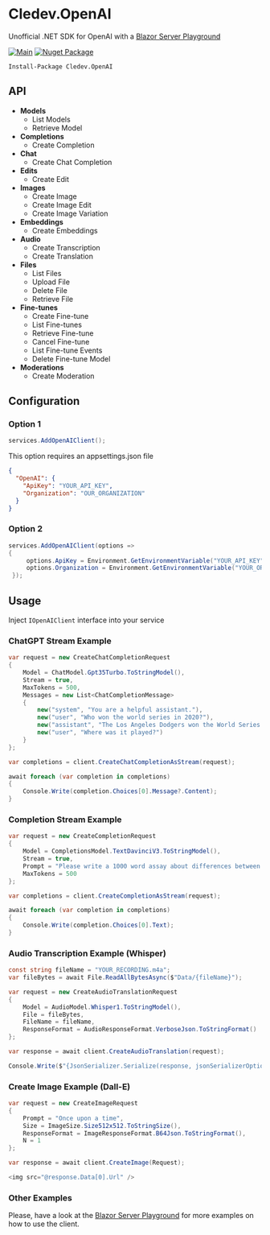 # Cledev.OpenAI
Unofficial .NET SDK for OpenAI with a [Blazor Server Playground](https://github.com/lucabriguglia/Cledev.OpenAI.Playground)

[![Main](https://github.com/lucabriguglia/Cledev.OpenAI/actions/workflows/main.yml/badge.svg)](https://github.com/lucabriguglia/Cledev.OpenAI/actions/workflows/main.yml)
[![Nuget Package](https://img.shields.io/badge/nuget-1.0.0-blue.svg)](https://www.nuget.org/packages/Cledev.OpenAI)

```
Install-Package Cledev.OpenAI
```

## API

- **Models**
  - List Models
  - Retrieve Model
- **Completions**
  - Create Completion
- **Chat**
  - Create Chat Completion
- **Edits**
  - Create Edit
- **Images**
  - Create Image
  - Create Image Edit
  - Create Image Variation
- **Embeddings**
  - Create Embeddings
- **Audio**
  - Create Transcription
  - Create Translation
- **Files**
  - List Files
  - Upload File
  - Delete File
  - Retrieve File
- **Fine-tunes**
  - Create Fine-tune
  - List Fine-tunes
  - Retrieve Fine-tune
  - Cancel Fine-tune
  - List Fine-tune Events
  - Delete Fine-tune Model
- **Moderations**
  - Create Moderation

## Configuration

### Option 1

```C#
services.AddOpenAIClient();
```

This option requires an appsettings.json file

```json
{
  "OpenAI": {
    "ApiKey": "YOUR_API_KEY",
    "Organization": "OUR_ORGANIZATION"
  }
}
```

### Option 2

```C#
services.AddOpenAIClient(options =>
{
     options.ApiKey = Environment.GetEnvironmentVariable("YOUR_API_KEY");
     options.Organization = Environment.GetEnvironmentVariable("YOUR_ORGANIZATION");
 });
```

## Usage

Inject `IOpenAIClient` interface into your service

### ChatGPT Stream Example

```C#
var request = new CreateChatCompletionRequest
{
    Model = ChatModel.Gpt35Turbo.ToStringModel(),
    Stream = true,
    MaxTokens = 500,
    Messages = new List<ChatCompletionMessage>
    {
        new("system", "You are a helpful assistant."),
        new("user", "Who won the world series in 2020?"),
        new("assistant", "The Los Angeles Dodgers won the World Series in 2020."),
        new("user", "Where was it played?")
    }
};

var completions = client.CreateChatCompletionAsStream(request);

await foreach (var completion in completions)
{
    Console.Write(completion.Choices[0].Message?.Content);
}
```

### Completion Stream Example

```C#
var request = new CreateCompletionRequest
{
    Model = CompletionsModel.TextDavinciV3.ToStringModel(),
    Stream = true,
    Prompt = "Please write a 1000 word assay about differences between functional programming and object oriented programming",
    MaxTokens = 500
};

var completions = client.CreateCompletionAsStream(request);

await foreach (var completion in completions)
{
    Console.Write(completion.Choices[0].Text);
}
```

### Audio Transcription Example (Whisper)

```C#
const string fileName = "YOUR_RECORDING.m4a";
var fileBytes = await File.ReadAllBytesAsync($"Data/{fileName}");

var request = new CreateAudioTranslationRequest
{
    Model = AudioModel.Whisper1.ToStringModel(),
    File = fileBytes,
    FileName = fileName,
    ResponseFormat = AudioResponseFormat.VerboseJson.ToStringFormat()
};

var response = await client.CreateAudioTranslation(request);

Console.Write($"{JsonSerializer.Serialize(response, jsonSerializerOptions)}");
```

### Create Image Example (Dall-E)

```C#
var request = new CreateImageRequest
{
    Prompt = "Once upon a time",
    Size = ImageSize.Size512x512.ToStringSize(),
    ResponseFormat = ImageResponseFormat.B64Json.ToStringFormat(),
    N = 1
};

var response = await client.CreateImage(Request);

<img src="@response.Data[0].Url" />
```

### Other Examples

Please, have a look at the [Blazor Server Playground](https://github.com/lucabriguglia/Cledev.OpenAI.Playground) for more examples on how to use the client.

